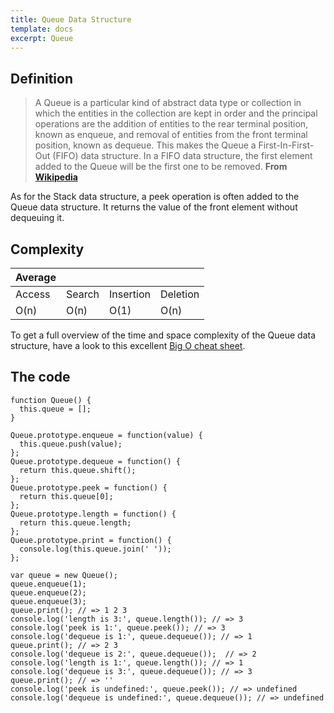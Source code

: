 ```yaml
---
title: Queue Data Structure
template: docs
excerpt: Queue
---
```

## Definition

> A Queue is a particular kind of abstract data type or collection in which the entities in the collection are kept in order and the principal operations are the addition of entities to the rear terminal position, known as enqueue, and removal of entities from the front terminal position, known as dequeue. This makes the Queue a First-In-First-Out (FIFO) data structure. In a FIFO data structure, the first element added to the Queue will be the first one to be removed. **From** [**Wikipedia**](<https://en.wikipedia.org/wiki/Queue_(abstract_data_type)>)

As for the Stack data structure, a peek operation is often added to the Queue data structure. It returns the value of the front element without dequeuing it.

## Complexity

| Average |        |           |          |
| ------- | ------ | --------- | -------- |
| Access  | Search | Insertion | Deletion |
| O(n)    | O(n)   | O(1)      | O(n)     |

To get a full overview of the time and space complexity of the Queue data structure, have a look to this excellent [Big O cheat sheet](http://bigocheatsheet.com).

## The code

```
function Queue() {
  this.queue = [];
}

Queue.prototype.enqueue = function(value) {
  this.queue.push(value);
};
Queue.prototype.dequeue = function() {
  return this.queue.shift();
};
Queue.prototype.peek = function() {
  return this.queue[0];
};
Queue.prototype.length = function() {
  return this.queue.length;
};
Queue.prototype.print = function() {
  console.log(this.queue.join(' '));
};

var queue = new Queue();
queue.enqueue(1);
queue.enqueue(2);
queue.enqueue(3);
queue.print(); // => 1 2 3
console.log('length is 3:', queue.length()); // => 3
console.log('peek is 1:', queue.peek()); // => 3
console.log('dequeue is 1:', queue.dequeue()); // => 1
queue.print(); // => 2 3
console.log('dequeue is 2:', queue.dequeue());  // => 2
console.log('length is 1:', queue.length()); // => 1
console.log('dequeue is 3:', queue.dequeue()); // => 3
queue.print(); // => ''
console.log('peek is undefined:', queue.peek()); // => undefined
console.log('dequeue is undefined:', queue.dequeue()); // => undefined
```
